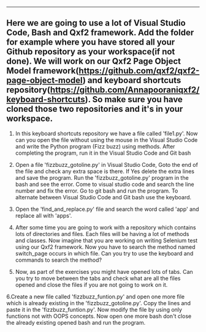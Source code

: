 ---------------------------------------------------------------------------------------
Here we are going to use a lot of Visual Studio Code, Bash and Qxf2 framework. Add the folder for example where you have stored all your Github repository as your workspace(if not done). We will work on our Qxf2 Page Object Model framework(https://github.com/qxf2/qxf2-page-object-model) and keyboard shortcuts repository(https://github.com/Annapooraniqxf2/keyboard-shortcuts). So make sure you have cloned those two repositories and it's in your workspace.
----------------------------------------------------------------------------------------

1. In this keyboard shortcuts repository we have a file called 'file1.py'. Now can you open the file without using the mouse in the Visual Studio Code and write the Python program (Fizz buzz) using methods. After completing the program, run it in the Visual Studio Code and Git bash

2. Open a file 'fizzbuzz_gotoline.py' in Visual Studio Code, Goto the end of the file and check any extra space is there. If Yes delete the extra lines and save the program. Run the 'fizzbuzz_gotoline.py' program in the bash and see the error. Come to visual studio code and search the line number and fix the error. Go to git bash and run the program. To alternate between Visual Studio Code and Git bash use the keyboard.

3. Open the 'find_and_replace.py' file and search the word called 'app' and replace all with 'apps'.

4. After some time you are going to work with a repository which contains lots of directories and files. Each files will be having a lot of methods and classes. Now imagine that you are working on writing Selenium test using our Qxf2 framework. Now you have to search the method named switch_page occurs in which file. Can you try to use the keyboard and commands to search the method?

5. Now, as part of the exercises you might have opened lots of tabs. Can you try to move between the tabs and check what are all the files opened and close the files if you are not going to work on it.

6.Create a new file called 'fizzbuzz_funtion.py' and open one more file which is already existing in the 'fizzbuzz_gotoline.py'. Copy the lines and paste it in the 'fizzbuzz_funtion.py'. Now modify the file by using only functions not with OOPS concepts. Now open one more bash don't close the already existing opened bash and run the program.